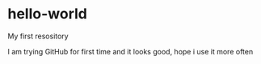 # hello-world
My first resository

I am trying GitHub for first time and it looks good, hope i use it more often
